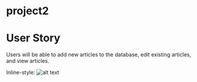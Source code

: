 # project2

# User Story
Users will be able to add new articles to the database, edit existing articles, and view articles.

Inline-style:
![alt text](user_story.pages "User Story")


